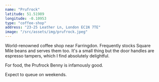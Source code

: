 ```yaml
---
name: "Prufrock"
latitude: 51.51989
longitude: -0.10953
type: "coffee-shop"
address: "23-25 Leather Ln, London EC1N 7TE"
image: "/src/assets/img/prufrock.jpeg"
---
```


World-renowned coffee shop near Farringdon. Frequently stocks Square Mile beans and serves them too. It's a small thing but the door handles are espresso tampers, which I find absolutely delightful.

For food, the Prufrock Benny is infamously good.

Expect to queue on weekends.
